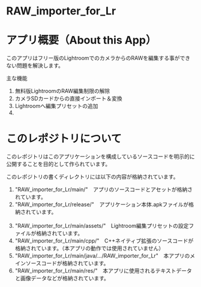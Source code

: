 # RAW_importer_for_Lr

<h1>アプリ概要（About this App）</h1>
<p>
  このアプリはフリー版のLightroomでのカメラからのRAWを編集する事ができない問題を解決します。
</p>
<p>
  主な機能
  <ol>
    <li>無料版LightroomのRAW編集制限の解除</li>
    <li>カメラSDカードからの直接インポート＆変換</li>
    <li>Lightroomへ編集プリセットの追加<li>
  </ol>
</p>

<h1>このレポジトリについて</h1>
<p>
  このレポジトリはこのアプリケーションを構成しているソースコードを明示的に公開することを目的として作られています。
</p>
<p>
  このレポジトリの書くディレクトリには以下の内容が格納されています。
  <ol>
    <li>"RAW_importer_for_Lr/main/"　アプリのソースコードとアセットが格納されています。</li>
    <li>"RAW_importer_for_Lr/release/"　アプリケーション本体.apkファイルが格納されています。</li><br>
    <li>"RAW_importer_for_Lr/main/assets/"　Lightroom編集プリセットの設定ファイルが格納されています。</li>
    <li>"RAW_importer_for_Lr/main/cpp/"　C++ネイティブ拡張のソースコードが格納されています。（本アプリの動作では使用されていません）</li>
    <li>"RAW_importer_for_Lr/main/java/.../RAW_importer_for_Lr"　本アプリのメインソースコードが格納されています。</li>
    <li>"RAW_importer_for_Lr/main/res/"　本アプリに使用されるテキストデータと画像データなどが格納されています。</li>
</ol>
</p>
